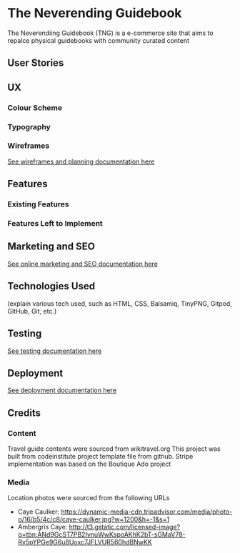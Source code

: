 # The Neverending Guidebook
The Neverendiing Guidebook (TNG) is a e-commerce site that aims to repalce physical guidebooks with community curated content

## User Stories

## UX 

### Colour Scheme 

### Typography 

### Wireframes
[See wireframes and planning documentation here](documentation/wireframes/wireframes.md)
 
## Features

### Existing Features

### Features Left to Implement

## Marketing and SEO
[See online marketing and SEO documentation here](documentation/marketing_and_seo/marketing_and_seo.md)

## Technologies Used 
(explain various tech used, such as HTML, CSS, Balsamiq, TinyPNG, Gitpod, GitHub, Git, etc.)

## Testing
[See testing documentation here](documentation/testing/testing.md)

## Deployment
[See deployment documentation here](documentation/deployment/deployment.md)

## Credits

### Content
Travel guide contents were sourced from wikitravel.org
This project was built from codeinstitute project template file from github. 
Stripe implementation was based on the Boutique Ado project

### Media
Location photos were sourced from the following URLs    
- Caye Caulker: https://dynamic-media-cdn.tripadvisor.com/media/photo-o/16/b5/4c/c8/caye-caulker.jpg?w=1200&h=-1&s=1
- Ambergris Caye: http://t3.gstatic.com/licensed-image?q=tbn:ANd9GcST7PB2IvnuWwKspoAKhK2bT-sGMaV78-Rv5pYPGe9G6u8Uoxc7JFLVUR560hdBNwKK